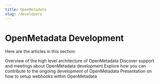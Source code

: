 ```yaml
---
title: OpenMetadata
slug: /developers
---
```


# OpenMetadata Development

Here are the articles in this section:

<InlineCalloutContainer>
  <InlineCallout
    color="violet-70"
    icon="play_arrow"
    bold="Architecture"
    href="developers/architecture"
  >
    Overview of the high level architecture of OpenMetadata 
  </InlineCallout>
  <InlineCallout
    color="violet-70"
    icon="play_arrow"
    bold="Open Source Community"
    href="developers/open-source-community"
  >
    Discover support and meetings about OpenMetadata development 
  </InlineCallout>
  <InlineCallout
    color="violet-70"
    icon="play_arrow"
    bold="Contribute"
    href="developers/contribute"
  >
    Explore how you can contribute to the ongoing development of OpenMetadata
  </InlineCallout>
  <InlineCallout
    color="violet-70"
    icon="play_arrow"
    bold="Webhooks"
    href="developers/webhooks"
  >
    Presentation on how to setup webhooks within OpenMetadata
  </InlineCallout>
</InlineCalloutContainer>
